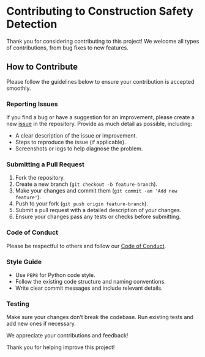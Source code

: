 # Contributing to Construction Safety Detection

Thank you for considering contributing to this project! We welcome all types of contributions, from bug fixes to new features.

## How to Contribute

Please follow the guidelines below to ensure your contribution is accepted smoothly.

### Reporting Issues

If you find a bug or have a suggestion for an improvement, please create a new [issue](https://github.com/Ansarimajid/Construction-PPE-Detection/issues) in the repository. Provide as much detail as possible, including:
- A clear description of the issue or improvement.
- Steps to reproduce the issue (if applicable).
- Screenshots or logs to help diagnose the problem.

### Submitting a Pull Request

1. Fork the repository.
2. Create a new branch (`git checkout -b feature-branch`).
3. Make your changes and commit them (`git commit -am 'Add new feature'`).
4. Push to your fork (`git push origin feature-branch`).
5. Submit a pull request with a detailed description of your changes.
6. Ensure your changes pass any tests or checks before submitting.

### Code of Conduct

Please be respectful to others and follow our [Code of Conduct](CODE_OF_CONDUCT.md).

### Style Guide

- Use `PEP8` for Python code style.
- Follow the existing code structure and naming conventions.
- Write clear commit messages and include relevant details.

### Testing

Make sure your changes don’t break the codebase. Run existing tests and add new ones if necessary.

We appreciate your contributions and feedback!

Thank you for helping improve this project!
